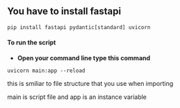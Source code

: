 ## You have to install fastapi 

```
pip install fastapi pydantic[standard] uvicorn
```


#### To run the script 

* **Open your command line type this command**

```
uvicorn main:app --reload
```

this is smiliar to file structure that you use when importing

main is script file and app is an instance variable